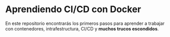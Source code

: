 # Aprendiendo CI/CD con Docker

En este repositorio encontrarás los primeros pasos para aprender a trabajar con contenedores, intrafestructura, CI/CD y **muchos trucos escondidos**.

